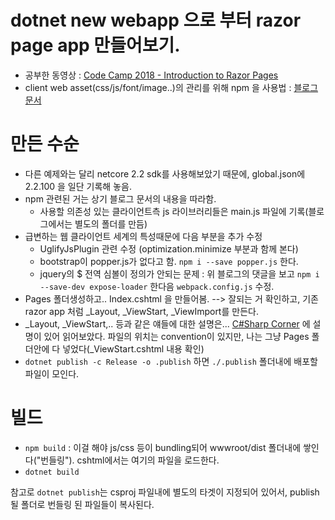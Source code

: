 # dotnet new webapp  으로 부터 razor page app 만들어보기.

- 공부한 동영상 : [Code Camp 2018 - Introduction to Razor Pages](https://youtu.be/2ov3C_fn6s8?t=506)
- client web asset(css/js/font/image..)의 관리를 위해 npm 을 사용법 : [블로그 문서](https://blogs.taiga.nl/martijn/2017/11/24/building-and-asp-net-core-mvc-app-with-npm-and-webpack-asp-net-core-2-0-edition/)

# 만든 수순
  - 다른 예제와는 달리 netcore 2.2 sdk를 사용해보았기 때문에, global.json에 2.2.100 을 일단 기록해 놓음.
  - npm 관련된 거는 상기 블로그 문서의 내용을 따라함.
    - 사용할 의존성 있는 클라이언트측 js 라이브러리들은 main.js 파일에 기록(블로그에서는 별도의 폴더를 만듬)
  - 급변하는 웹 클라이언트 세계의 특성때문에 다음 부분을 추가 수정
    - UglifyJsPlugin 관련 수정 (optimization.minimize 부분과 함께 본다)
    - bootstrap이 popper.js가 없다고 함. `npm i --save popper.js` 한다.
    - jquery의 $ 전역 심볼이 정의가 안되는 문제 : 위 블로그의 댓글을 보고 `npm i --save-dev expose-loader` 한다음 `webpack.config.js` 수정.
  - Pages 폴더생성하고.. Index.cshtml 을 만들어봄. --> 잘되는 거 확인하고, 기존 razor app 처럼 _Layout, _ViewStart, _ViewImport를 만든다.
  - _Layout, _ViewStart,.. 등과 같은 얘들에 대한 설명은... [C#Sharp Corner](https://www.c-sharpcorner.com/blogs/layouts-and-viewstartcshtml-in-mvc) 에 설명이 있어 읽어보았다. 파일의 위치는 convention이 있지만, 나는 그냥 Pages 폴더안에 다 넣었다(_ViewStart.cshtml 내용 확인)
   - `dotnet publish -c Release -o .publish` 하면 `./.publish` 폴더내에 배포할 파일이 모인다. 
  
# 빌드

  - `npm build` : 이걸 해야 js/css 등이 bundling되어 wwwroot/dist 폴더내에 쌓인다("번들링"). cshtml에서는 여기의 파일을 로드한다.
  - `dotnet build` 

참고로 `dotnet publish`는 csproj 파일내에 별도의 타겟이 지정되어 있어서, publish 될 폴더로 번들링 된 파일들이 복사된다.

    
